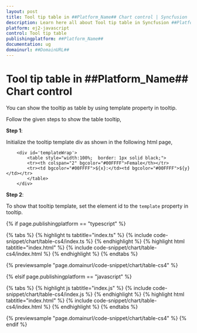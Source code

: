 ```yaml
---
layout: post
title: Tool tip table in ##Platform_Name## Chart control | Syncfusion
description: Learn here all about Tool tip table in Syncfusion ##Platform_Name## Chart control of Syncfusion Essential JS 2 and more.
platform: ej2-javascript
control: Tool tip table 
publishingplatform: ##Platform_Name##
documentation: ug
domainurl: ##DomainURL##
---
```


# Tool tip table in ##Platform_Name## Chart control

You can show the tooltip as table by using template property in tooltip.

Follow the given steps to show the table tooltip,

**Step 1**:

Initialize the tooltip template div as shown in the following html page,

```
    <div id='templateWrap'>
        <table style="width:100%;  border: 1px solid black;">
        <tr><th colspan="2" bgcolor="#00FFFF">Female</th></tr>
        <tr><td bgcolor="#00FFFF">${x}:</td><td bgcolor="#00FFFF">${y}</td></tr>
        </table>
    </div>

```

**Step 2**:

To show that tooltip template, set the element id to the `template` property in tooltip.

{% if page.publishingplatform == "typescript" %}

 {% tabs %}
{% highlight ts tabtitle="index.ts" %}
{% include code-snippet/chart/table-cs4/index.ts %}
{% endhighlight %}
{% highlight html tabtitle="index.html" %}
{% include code-snippet/chart/table-cs4/index.html %}
{% endhighlight %}
{% endtabs %}
        
{% previewsample "page.domainurl/code-snippet/chart/table-cs4" %}

{% elsif page.publishingplatform == "javascript" %}

{% tabs %}
{% highlight js tabtitle="index.js" %}
{% include code-snippet/chart/table-cs4/index.js %}
{% endhighlight %}
{% highlight html tabtitle="index.html" %}
{% include code-snippet/chart/table-cs4/index.html %}
{% endhighlight %}
{% endtabs %}

{% previewsample "page.domainurl/code-snippet/chart/table-cs4" %}
{% endif %}